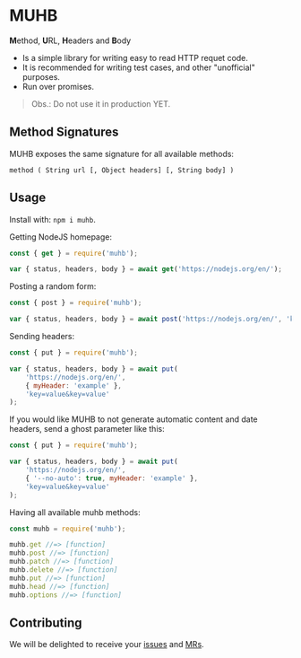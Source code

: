 # MUHB

**M**ethod, **U**RL, **H**eaders and **B**ody

- Is a simple library for writing easy to read HTTP requet code.
- It is recommended for writing test cases, and other "unofficial" purposes.
- Run over promises.

> Obs.: Do not use it in production YET.

## Method Signatures

MUHB exposes the same signature for all available methods:

`method ( String url [, Object headers] [, String body] )`

## Usage

Install with: `npm i muhb`.

Getting NodeJS homepage:

```js
const { get } = require('muhb');

var { status, headers, body } = await get('https://nodejs.org/en/');
```

Posting a random form:

```js
const { post } = require('muhb');

var { status, headers, body } = await post('https://nodejs.org/en/', 'key=value&key=value');
```

Sending headers:

```js
const { put } = require('muhb');

var { status, headers, body } = await put(
    'https://nodejs.org/en/',
    { myHeader: 'example' },
    'key=value&key=value'
);
```

If you would like MUHB to not generate automatic content and date headers, send
a ghost parameter like this:

```js
const { put } = require('muhb');

var { status, headers, body } = await put(
    'https://nodejs.org/en/',
    { '--no-auto': true, myHeader: 'example' },
    'key=value&key=value'
);
```

Having all available muhb methods:

```js
const muhb = require('muhb');

muhb.get //=> [function]
muhb.post //=> [function]
muhb.patch //=> [function]
muhb.delete //=> [function]
muhb.put //=> [function]
muhb.head //=> [function]
muhb.options //=> [function]
```

## Contributing
We will be delighted to receive your [issues](https://gitlab.com/GCSBOSS/muhb/issues/new)
and [MRs](https://gitlab.com/GCSBOSS/muhb/merge_requests/new).
